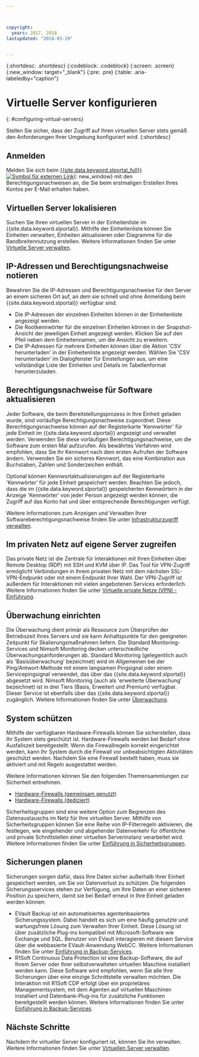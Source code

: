 ```yaml
---



copyright:
  years: 2017, 2018
lastupdated: "2018-03-19"


---
```


{:shortdesc: .shortdesc}
{:codeblock: .codeblock}
{:screen: .screen}
{:new_window: target="_blank"}
{:pre: .pre}
{:table: .aria-labeledby="caption"}


# Virtuelle Server konfigurieren
{: #configuring-virtual-servers}

Stellen Sie sicher, dass der Zugriff auf Ihren virtuellen Server stets gemäß den Anforderungen Ihrer Umgebung konfiguriert wird.
{:shortdesc}

## Anmelden 
Melden Sie sich beim [{{site.data.keyword.slportal_full}} ![Symbol für externen Link](../icons/launch-glyph.svg "Symbol für externen Link")](https://control.softlayer.com/){: new_window} mit den Berechtigungsnachweisen an, die Sie beim erstmaligen Erstellen Ihres Kontos per E-Mail erhalten haben.

## Virtuellen Server lokalisieren
Suchen Sie Ihren virtuellen Server in der Einheitenliste im {{site.data.keyword.slportal}}. Mithilfe der Einheitenliste können Sie Einheiten verwalten, Einheiten aktualisieren oder Diagramme für die Bandbreitennutzung erstellen. Weitere Informationen finden Sie unter [Virtuelle Server verwalten](../vsi/vsi_managing.html).

## IP-Adressen und Berechtigungsnachweise notieren
Bewahren Sie die IP-Adressen und Berechtigungsnachweise für den Server an einem sicheren Ort auf, an dem sie schnell und ohne Anmeldung beim {{site.data.keyword.slportal}} verfügbar sind. 
- Die IP-Adressen der einzelnen Einheiten können in der Einheitenliste angezeigt werden.
- Die Rootkennwörter für die einzelnen Einheiten können in der Snapshot-Ansicht der jeweiligen Einheit angezeigt werden. Klicken Sie auf den Pfeil neben dem Einheitennamen, um die Ansicht zu erweitern.
- Die IP-Adressen für mehrere Einheiten können über die Aktion 'CSV herunterladen' in der Einheitenliste angezeigt werden. Wählen Sie 'CSV herunterladen' im Dialogfenster für Einstellungen aus, um eine vollständige Liste der Einheiten und Details im Tabellenformat herunterzuladen.

## Berechtigungsnachweise für Software aktualisieren
Jeder Software, die beim Bereitstellungsprozess in Ihre Einheit geladen wurde, sind vorläufige Berechtigungsnachweise zugeordnet. Diese Berechtigungsnachweise können auf der Registerkarte 'Kennwörter' für jede Einheit im {{site.data.keyword.slportal}} angezeigt und verwaltet werden. Verwenden Sie diese vorläufigen Berechtigungsnachweise, um die Software zum ersten Mal aufzurufen. Als bewährtes Verfahren wird empfohlen, dass Sie Ihr Kennwort nach dem ersten Aufrufen der Software ändern. Verwenden Sie ein sicheres Kennwort, das eine Kombination aus Buchstaben, Zahlen und Sonderzeichen enthält.

Optional können Kennwortaktualisierungen auf der Registerkarte 'Kennwörter' für jede Einheit gespeichert werden. Beachten Sie jedoch, dass die im {{site.data.keyword.slportal}} gespeicherten Kennwörtern in der Anzeige 'Kennwörter' von jeder Person angezeigt werden können, die Zugriff auf das Konto hat und über entsprechende Berechtigungen verfügt.

Weitere Informationen zum Anzeigen und Verwalten Ihrer Softwareberechtigungsnachweise finden Sie unter [Infrastrukturzugriff verwalten](../iam/mnginfra.html).

## Im privaten Netz auf eigene Server zugreifen
Das private Netz ist die Zentrale für Interaktionen mit Ihren Einheiten über Remote Desktop (RDP) mit SSH und KVM über IP. Das Tool für VPN-Zugriff ermöglicht Verbindungen in Ihrem privaten Netz mit dem nächsten SSL-VPN-Endpunkt oder mit einem Endpunkt Ihrer Wahl. Der VPN-Zugriff ist außerdem für Interaktionen mit vielen angebotenen Services erforderlich. Weitere Informationen finden Sie unter [Virtuelle private Netze (VPN) - Einführung](../infrastructure/iaas-vpn/getting-started.html).

## Überwachung einrichten
Die Überwachung dient primär als Ressource zum Überprüfen der Betriebszeit Ihres Servers und sie kann Anhaltspunkte für den geeigneten Zeitpunkt für Skalierungsmaßnahmen liefern. Die Standard Monitoring-Services und Nimsoft Monitoring decken unterschiedliche Überwachungsanforderungen ab. Standard Monitoring (gelegentlich auch als 'Basisüberwachung' bezeichnet) wird im Allgemeinen bei der Ping/Antwort-Methode mit einem langsamen Pingsignal oder einem Servicepingsignal verwendet, das über das {{site.data.keyword.slportal}} abgesetzt wird. Nimsoft Monitoring (auch als 'erweiterte Überwachung' bezeichnet) ist in drei Tiers (Basis, Erweitert und Premium) verfügbar. Dieser Service ist ebenfalls über das {{site.data.keyword.slportal}} zugänglich. Weitere Informationen finden Sie unter [Überwachung](../infrastructure/SLmonitoring/monitoring_index.html).

## System schützen
Mithilfe der verfügbaren Hardware-Firewalls können Sie sicherstellen, dass Ihr System stets geschützt ist. Hardware-Firewalls werden bei Bedarf ohne Ausfallszeit bereitgestellt. Wenn die Firewallregeln korrekt eingerichtet werden, kann Ihr System durch die Firewall vor unbeabsichtigten Aktivitäten geschützt werden. Nachdem Sie eine Firewall bestellt haben, muss sie aktiviert und mit Regeln ausgestattet werden.

Weitere Informationen können Sie den folgenden Themensammlungen zur Sicherheit entnehmen.

* [Hardware-Firewalls (gemeinsam genutzt)](../infrastructure/hardware-firewall-shared/getting-started.html)
* [Hardware-Firewalls (dediziert)](../infrastructure/hardware-firewall-dedicated/getting-started.html)

Sicherheitsgruppen sind eine weitere Option zum Begrenzen des Datenaustauschs im Netz für Ihre virtuellen Server. Mithilfe von Sicherheitsgruppen können Sie eine Reihe von IP-Filterregeln aktivieren, die festlegen, wie eingehender und abgehender Datenverkehr für öffentliche und private Schnittstellen einer virtuellen Serverinstanz verarbeitet wird. Weitere Informationen finden Sie unter [Einführung in Sicherheitsgruppen](/docs/infrastructure/security-groups/sg_index.html).

## Sicherungen planen 
Sicherungen sorgen dafür, dass Ihre Daten sicher außerhalb Ihrer Einheit gespeichert werden, um Sie vor Datenverlust zu schützen. Die folgenden Sicherungsservices stehen zur Verfügung, um Ihre Daten an einer sicheren Position zu speichern, damit sie bei Bedarf erneut in Ihre Einheit geladen werden können:
- EVault Backup ist ein automatisiertes agentenbasiertes Sicherungssystem. Dabei handelt es sich um eine häufig genutzte und wartungsfreie Lösung zum Verwalten Ihrer Einheit. Diese Lösung ist über zusätzliche Plug-ins kompatibel mit Microsoft-Software wie Exchange und SQL. Benutzer von EVault interagieren mit diesem Service über die webbasierte EVault-Anwendung WebCC. Weitere Informationen finden Sie unter [Einführung in Backup-Services](../infrastructure/Backup/index.html).
- R1Soft Continuous Data Protection ist eine Backup-Software, die auf Ihrem Server oder Ihrer selbstverwalteten virtuellen Maschine installiert werden kann. Diese Software wird empfohlen, wenn Sie alle Ihre Sicherungen über eine einzige Schnittstelle verwalten möchten. Die Interaktion mit R1Soft CDP erfolgt über ein proprietäres Managementsystem, mit dem Agenten auf virtuellen Maschinen installiert und Datenbank-Plug-ins für zusätzliche Funktionen bereitgestellt werden können. Weitere Informationen finden Sie unter [Einführung in Backup-Services](../infrastructure/Backup/index.html).

## Nächste Schritte
Nachdem Ihr virtueller Server konfiguriert ist, können Sie ihn verwalten. Weitere Informationen finden Sie unter [Virtuellen Server verwalten](../vsi/vsi_managing.html).



